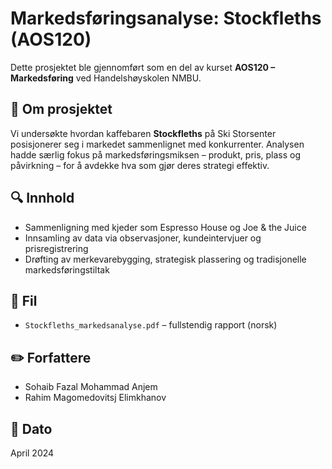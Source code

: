 # Markedsføringsanalyse: Stockfleths (AOS120)  

Dette prosjektet ble gjennomført som en del av kurset **AOS120 – Markedsføring** ved Handelshøyskolen NMBU.  

## 📄 Om prosjektet  
Vi undersøkte hvordan kaffebaren **Stockfleths** på Ski Storsenter posisjonerer seg i markedet sammenlignet med konkurrenter. Analysen hadde særlig fokus på markedsføringsmiksen – produkt, pris, plass og påvirkning – for å avdekke hva som gjør deres strategi effektiv.  

## 🔍 Innhold  
- Sammenligning med kjeder som Espresso House og Joe & the Juice  
- Innsamling av data via observasjoner, kundeintervjuer og prisregistrering  
- Drøfting av merkevarebygging, strategisk plassering og tradisjonelle markedsføringstiltak  

## 📂 Fil  
- `Stockfleths_markedsanalyse.pdf` – fullstendig rapport (norsk)  

## ✏️ Forfattere  
- Sohaib Fazal Mohammad Anjem  
- Rahim Magomedovitsj Elimkhanov  

## 📅 Dato  
April 2024  
